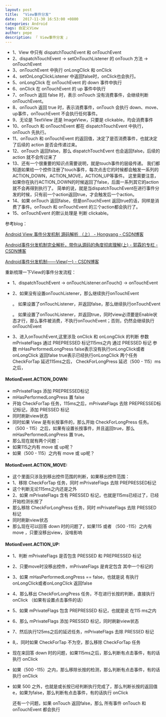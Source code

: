 ```yaml
---
layout: post
title:  "View事件分发"
date:   2017-11-30 16:53:00 +0800
categories: Android
tags: 自定义View
author: pepe
description: 『 View事件分发 』
---
```


* 1、View 中只有 dispatchTouchEvent 和 onTouchEvent
* 2、dispatchTouchEvent -> setOnTouchListener 的 onTouch 方法 -> onTouchEvent
* 3、onTouchEvent 中执行 onLongClick 和 onClick
* 4、setOnLongClickListener 中返回false时，onClick也会执行。
* 5、onLongClick 在 onTouchEvent 的 down 事件中执行
* 6、onClick 在 onTouchEvent 的 up 事件中执行
* 7、onTouch 返回 false 时，表示 onTouch 没有消费事件，会继续判断 onTouchEvent。
* 8、onTouch 返回 true 时，表示消费事件，onTouch 会执行 down、move、up事件，onTouchEvent 不会执行任何事件。
* 9、无论是 TextView 还是 ImageView，只要是 clickable，均会消费事件
* 10、onTouch 和 onTouchEvent 都在 dispatchTouchEvent 中执行，onTouch 先执行。
* 11、onTouch 和 onTouchEvent 的返回值，决定了是否消费事件，也就决定了后续的 action 是否会传递过来。
* 12、onTouch 返回false，那么 dispatchTouchEvent 也会返回false，后续的 action 就不会传过来了
* 13、还有一个很重要的知识点需要说明，就是touch事件的层级传递。
    我们都知道如果给一个控件注册了touch事件，每次点击它的时候都会触发一系列的ACTION_DOWN，ACTION_MOVE，ACTION_UP等事件。
    这里需要注意，如果你在执行ACTION_DOWN的时候返回了false，后面一系列其它的action就不会再得到执行了。
    简单的说，就是当dispatchTouchEvent在进行事件分发的时候，只有前一个action返回true，才会触发后一个action。
* 14、如果 onTouch 返回false，但是onTouchEvent 返回true的话，同样是消费了事件。onTouch 和 onTouchEvent 的三个action都会执行了。
* 15、onTouchEvent 的默认处理是 判断 clickable。


参考blog：

[Android View 事件分发机制 源码解析 （上） - Hongyang - CSDN博客](http://blog.csdn.net/lmj623565791/article/details/38960443)

[Android事件分发机制完全解析，带你从源码的角度彻底理解(上) - 郭霖的专栏 - CSDN博客](http://blog.csdn.net/guolin_blog/article/details/9097463/)

[Android事件分发机制——View(一) - CSDN博客](http://blog.csdn.net/dmk877/article/details/48781845)


重新梳理一下View的事件分发流程：

* 1、dispatchTouchEvent -> onTouchListener.onTouch() -> onTouchEvent
* 2、如果没有设置onTouchListener，那么继续执行onTouchEvent

    。 如果设置了onTouchListener，并返回false，那么继续执行onTouchEvent
    
    。 如果设置了onTouchListener，并返回true，同时view必须要是Enable状态才行，那么事件被消费，不执行onTouchEvent；否则，仍然会继续执行onTouchEvent
    
* 3、进入onTouchEvent,这里涉及 onClick 和 onLongClick 的判断
    参数 mPrivateFlags              通过 PREPRESSED 标记115ms之内
                                    通过 PRESSED    标记
    参数 mHasPerformedLongPress     false表示没有执行onLongClick或者onLongClick 返回false
                                    true表示已经执行onLongClick
    两个任务    CheckForTap                 延迟115ms之后，
                CheckForLongPress           延迟（500 - 115）ms之后，
#### MotionEvent.ACTION_DOWN:
* mPrivateFlags 添加 PREPRESSED标记
* mHasPerformedLongPress 置 false
* 开始  CheckForTap 任务，115ms之后，mPrivateFlags 去除 PREPRESSED标记标记，添加 PRESSED 标记
* 同时刷新view状态
* 同时如果 View 是有长按事件的，那么开始 CheckForLongPress 任务。
* （500 - 115）之后，如果有设置长按事件，并且返回true，那么 mHasPerformedLongPress 置 true。
* 那么现在就有两个问题：
* 如果115之内有 move 或 up呢？
* 如果（500 - 115）之内有 move 或 up呢？
        
#### MotionEvent.ACTION_MOVE:
* 这个里面只涉及到移出控件范围的判断，如果移出控件范围：
* 1、移除 CheckForTap 任务，同时  mPrivateFlags 去除 PREPRESSED标记
*    这个判断无论115ms之内还是之外
* 2、如果 mPrivateFlags 含有 PRESSED 标记，也就是115ms已经过了，已经开始检测长按了
*    那么移除 CheckForLongPress 任务，同时 mPrivateFlags 去除 PRESSED 标记
*    同时刷新view状态
* 那么现在可以回答 down 时的问题了，如果115 或者 （500 -115）之内有 move ，只要没移出view，没啥影响
        
#### MotionEvent.ACTION_UP:
* 1、判断  mPrivateFlags 是否包含 PRESSED 和 PREPRESSED 标记
* 2、只要move时没移出控件，mPrivateFlags 是肯定包含 其中一个标记的
* 3、如果 mHasPerformedLongPress == false，也就是说  有执行onLongClick或者onLongClick 返回false
* 4、那么移出 CheckForLongPress 任务，不在进行长按的判断，直接执行 onClick （如果有设置点击事件的话）
* 5、如果 mPrivateFlags 包含 PREPRESSED 标记，也就是说 在115 ms之内
* 6、那么 mPrivateFlags 添加 PRESSED 标记，同时刷新view状态
* 7、然后执行125ms之后的延迟任务，mPrivateFlags 去除 PRESSED 标记
* 8,、同时如果 CheckForTap 不为空，那么移除 CheckForTap 任务

* 现在来回答 down 时的问题，如果115ms之后，那么判断有点击事件，有的话执行 onClick
* 如果（500 -115）之内，那么移除长按的检测，那么判断有点击事件，有的话执行 onClick
* 如果 500 之外，也就是或长按已经判断执行完成了，那么判断长按的返回值e，如果为false，那么判断有点击事件，有的话执行 onClick

    还有一个问题，如果 onTouch 返回false，那么 所有事件  onTouch 和 onTouchEvent 都会执行

